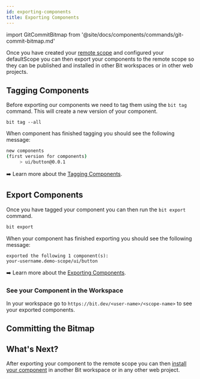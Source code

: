 ```yaml
---
id: exporting-components
title: Exporting Components
---
```


import GitCommitBitmap from '@site/docs/components/commands/git-commit-bitmap.md'

Once you have created your [remote scope](remote-scope) and configured your defaultScope you can then export your components to the remote scope so they can be published and installed in other Bit workspaces or in other web projects.

## Tagging Components

Before exporting our components we need to tag them using the `bit tag` command. This will create a new version of your component.

```shell
bit tag --all
```

When component has finished tagging you should see the following message:

```sh
new components
(first version for components)
     > ui/button@0.0.1
```

:arrow_right: Learn more about the [Tagging Components](/building-with-bit/tagging-components).

## Export Components

Once you have tagged your component you can then run the `bit export` command.

```sh
bit export
```

When your component has finished exporting you should see the following message:

```shell
exported the following 1 component(s):
your-username.demo-scope/ui/button
```

:arrow_right: Learn more about the [Exporting Components](/building-with-bit/exporting-components).

### See your Component in the Workspace

In your workspace go to `https://bit.dev/<user-name>/<scope-name>` to see your exported components.

## Committing the Bitmap

<GitCommitBitmap />

## What's Next?

After exporting your component to the remote scope you can then [install your component](installing-components) in another Bit workspace or in any other web project.
